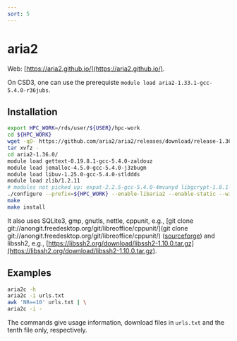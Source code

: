 ```yaml
---
sort: 5
---
```


# aria2

Web: [https://aria2.github.io/](https://aria2.github.io/).

On CSD3, one can use the prerequiste `module load aria2-1.33.1-gcc-5.4.0-r36jubs`.

## Installation

```bash
export HPC_WORK=/rds/user/${USER}/hpc-work
cd ${HPC_WORK}
wget -qO- https://github.com/aria2/aria2/releases/download/release-1.36.0/aria2-1.36.0.tar.gz | \
tar xvfz -
cd aria2-1.36.0/
module load gettext-0.19.8.1-gcc-5.4.0-zaldouz
module load jemalloc-4.5.0-gcc-5.4.0-j3zbugm
module load libuv-1.25.0-gcc-5.4.0-stlddds
module load zlib/1.2.11
# modules not picked up: expat-2.2.5-gcc-5.4.0-4mvunyd libgcrypt-1.8.1-gcc-5.4.0-gbvid6j openssl-system-gcc-5.4.0-equqac7
./configure --prefix=${HPC_WORK} --enable-libaria2 --enable-static --with-jemalloc --with-libuv
make
make install
```

It also uses SQLite3, gmp, gnutls, nettle, cppunit, e.g., [git clone git://anongit.freedesktop.org/git/libreoffice/cppunit/](git clone git://anongit.freedesktop.org/git/libreoffice/cppunit/) ([sourceforge](https://sourceforge.net/projects/cppunit/files/cppunit/1.12.1/cppunit-1.12.1.tar.gz/)) and libssh2, e.g., [https://libssh2.org/download/libssh2-1.10.0.tar.gz](https://libssh2.org/download/libssh2-1.10.0.tar.gz).

## Examples

```bash
aria2c -h
aria2c -i urls.txt
awk 'NR==10' urls.txt | \
aria2c -i -
```

The commands give usage information, download files in `urls.txt` and the tenth file only, respectively.
